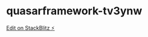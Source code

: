 # quasarframework-tv3ynw

[Edit on StackBlitz ⚡️](https://stackblitz.com/edit/quasarframework-tv3ynw)